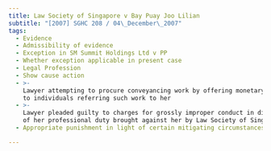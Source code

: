 ```yaml
---
title: Law Society of Singapore v Bay Puay Joo Lilian
subtitle: "[2007] SGHC 208 / 04\_December\_2007"
tags:
  - Evidence
  - Admissibility of evidence
  - Exception in SM Summit Holdings Ltd v PP
  - Whether exception applicable in present case
  - Legal Profession
  - Show cause action
  - >-
    Lawyer attempting to procure conveyancing work by offering monetary reward
    to individuals referring such work to her
  - >-
    Lawyer pleaded guilty to charges for grossly improper conduct in discharge
    of her professional duty brought against her by Law Society of Singapore
  - Appropriate punishment in light of certain mitigating circumstances

---
```


